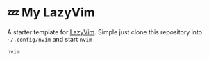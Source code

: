 # 💤 My LazyVim

A starter template for [LazyVim](https://github.com/LazyVim/LazyVim).
Simple just clone this repository into `~/.config/nvim` and start `nvim`

```bash
nvim
```

